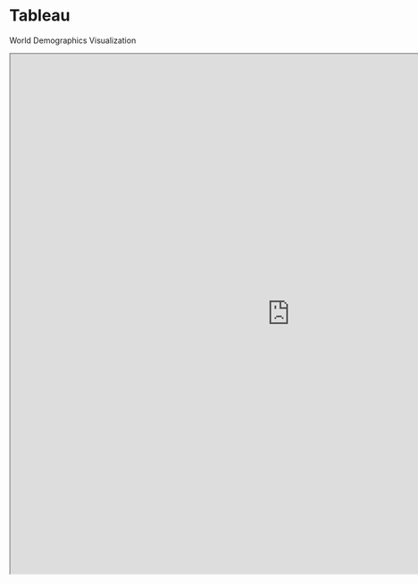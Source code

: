# Tableau

World Demographics Visualization

<iframe src="https://public.tableau.com/views/Animation_64/WorldDemographics?:showVizHome=no&:embed=true" width="1000" height="930"></iframe>

